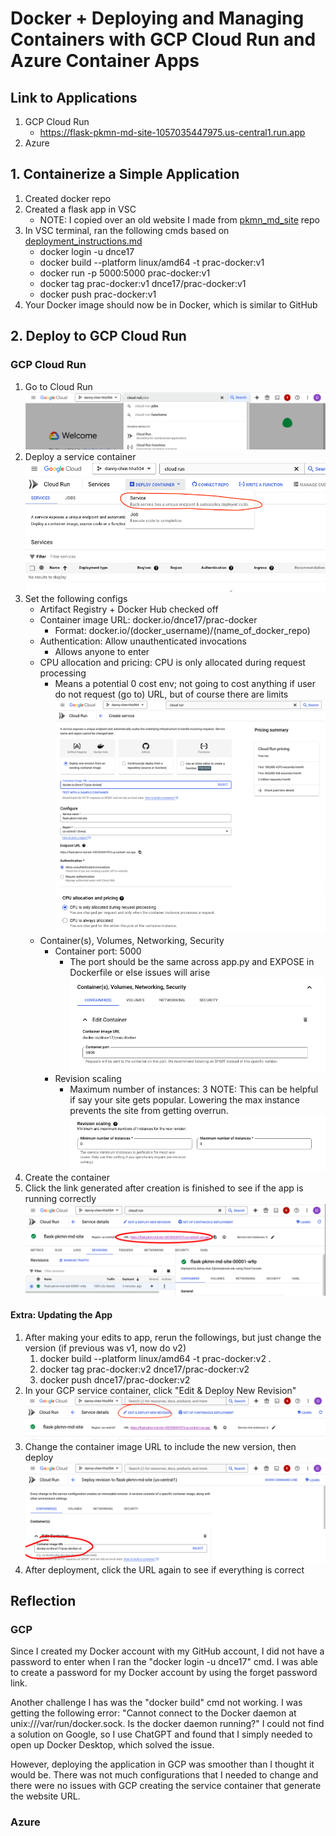 # Docker + Deploying and Managing Containers with GCP Cloud Run and Azure Container Apps

## Link to Applications
1. GCP Cloud Run
    * https://flask-pkmn-md-site-1057035447975.us-central1.run.app
2. Azure 

## 1. Containerize a Simple Application
1. Created docker repo
2. Created a flask app in VSC
    * NOTE: I copied over an old website I made from [pkmn_md_site](https://github.com/dnce17/pkmn_md_site) repo
3. In VSC terminal, ran the following cmds based on [deployment_instructions.md](placeholder)
    * docker login -u dnce17
    * docker build --platform linux/amd64 -t prac-docker:v1
    * docker run -p 5000:5000 prac-docker:v1
    * docker tag prac-docker:v1 dnce17/prac-docker:v1
    * docker push prac-docker:v1
4. Your Docker image should now be in Docker, which is similar to GitHub
    
## 2. Deploy to GCP Cloud Run
### GCP Cloud Run
1. Go to Cloud Run
![Cloud Run link](cloud_img/gcp/cloud_run_link.png)
2. Deploy a service container
![Deploy service container link](cloud_img/gcp/deploy_service_ctnr.png)
3. Set the following configs
    * Artifact Registry + Docker Hub checked off
    * Container image URL: docker.io/dnce17/prac-docker
        * Format: docker.io/(docker_username)/(name_of_docker_repo)
    * Authentication: Allow unauthenticated invocations
        * Allows anyone to enter
    * CPU allocation and pricing: CPU is only allocated during request processing
        * Means a potential 0 cost env; not going to cost anything if user do not request (go to) URL, but of course there are limits
![Some configs](cloud_img/gcp/config_1.png)
![Some more configs](cloud_img/gcp/config_2.png)
    * Container(s), Volumes, Networking, Security
        * Container port: 5000
            * The port should be the same across app.py and EXPOSE in Dockerfile or else issues will arise
![Port configs](cloud_img/gcp/config_3.png)
        * Revision scaling
            * Maximum number of instances: 3
                NOTE: This can be helpful if say your site gets popular. Lowering the max instance prevents the site from getting overrun.   
![Revision scaling configs](cloud_img/gcp/config_4.png)
4. Create the container 
5. Click the link generated after creation is finished to see if the app is running correctly
![Cloud Run container site link](cloud_img/gcp/ctnr_site_link.png)

#### Extra: Updating the App
1. After making your edits to app, rerun the followings, but just change the version (if previous was v1, now do v2)
    1. docker build --platform linux/amd64 -t prac-docker:v2 .
    2. docker tag prac-docker:v2 dnce17/prac-docker:v2
    3. docker push dnce17/prac-docker:v2
2. In your GCP service container, click "Edit & Deploy New Revision"
![revision link](cloud_img/gcp/revision_link.png)
3. Change the container image URL to include the new version, then deploy
![revision config](cloud_img/gcp/revision_config.png)
4. After deployment, click the URL again to see if everything is correct

## Reflection

### GCP
Since I created my Docker account with my GitHub account, I did not have a password to enter when I ran the "docker login -u dnce17" cmd. I was able to create a password for my Docker account by using the forget password link. 

Another challenge I has was the "docker build" cmd not working. I was getting the following error: "Cannot connect to the Docker daemon at unix:///var/run/docker.sock. Is the docker daemon running?" I could not find a solution on Google, so I use ChatGPT and found that I simply needed to open up Docker Desktop, which solved the issue. 

However, deploying the application in GCP was smoother than I thought it would be. There was not much configurations that I needed to change and there were no issues with GCP creating the service container that generate the website URL. 

### Azure
